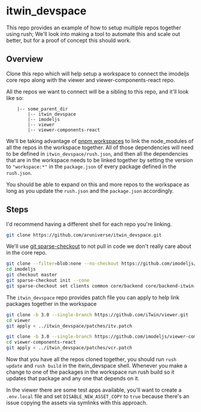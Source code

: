 # itwin_devspace

This repo provides an example of how to setup multiple repos together using rush; We'll look into making a tool to automate this and scale out better, but for a proof of concept this should work.

## Overview

Clone this repo which will help setup a workspace to connect the imodeljs core repo along with the viewer and viewer-components-react repo.

All the repos we want to connect will be a sibling to this repo, and it'll look like so:

```
    |-- some_parent_dir
        |-- itwin_devspace
        |-- imodeljs
        |-- viewer
        |-- viewer-components-react
```


We'll be taking advantage of [pnpm workspaces](https://pnpm.io/workspaces) to link the node_modules of all the repos in the workspace together. All of those dependencies will need to be defined in `itwin_devspace/rush.json`, and then all the dependencies that are in the workspace needs to be linked together by setting the version to `"workspace:*"` in the `package.json` of every package defined in the `rush.json`.

You should be able to expand on this and more repos to the workspace as long as you update the `rush.json` and the `package.json` accordingly.

## Steps
I'd recommend having a different shell for each repo you're linking.

```bash
git clone https://github.com/aruniverse/itwin_devspace.git
```


We'll use [git sparse-checkout](https://github.blog/2020-01-17-bring-your-monorepo-down-to-size-with-sparse-checkout/) to not pull in code we don't really care about in the core repo.

```bash
git clone --filter=blob:none --no-checkout https://github.com/imodeljs/imodeljs.git
cd imodeljs
git checkout master
git sparse-checkout init --cone
git sparse-checkout set clients common core/backend core/backend-itwin-client core/bentley core/common core/ecschema-metadata core/electron-manager core/express-server core/frontend core/frontend-devtools core/geometry core/hypermodeling core/i18n core/markup core/orbitgt core/quantity core/webgl-compatibility presentation tools ui
```

The `itwin_devspace` repo provides patch file you can apply to help link packages together in the workspace
```bash
git clone -b 3.0 --single-branch https://github.com/iTwin/viewer.git
cd viewer
git apply < ../itwin_devspace/patches/itv.patch
```

```bash
git clone -b 3.0 --single-branch https://github.com/imodeljs/viewer-components-react.git
cd viewer-components-react
git apply < ../itwin_devspace/patches/vcr.patch
```

Now that you have all the repos cloned together, you should run `rush update` and `rush build` in the itwin_devspace shell.
Whenever you make a change to one of the packages in the workspace run rush build so it updates that package and any one that depends on it.

In the viewer there are some test apps available, you'll want to create a `.env.local` file and set `DISABLE_NEW_ASSET_COPY` to `true` because there's an issue copying the assets via symlinks with this approach.